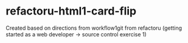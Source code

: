 # refactoru-html1-card-flip
Created based on directions from workflow1git from refactoru (getting started as a web developer -> source control exercise 1)
